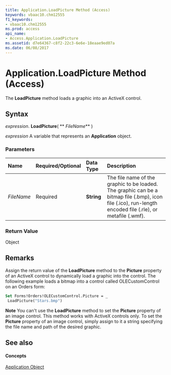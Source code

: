 ```yaml
---
title: Application.LoadPicture Method (Access)
keywords: vbaac10.chm12555
f1_keywords:
- vbaac10.chm12555
ms.prod: access
api_name:
- Access.Application.LoadPicture
ms.assetid: d7e64367-c8f2-22c3-6e6e-18eaae9ed07a
ms.date: 06/08/2017
---
```



# Application.LoadPicture Method (Access)

The **LoadPicture** method loads a graphic into an ActiveX control.


## Syntax

 _expression_. **LoadPicture**( ** _FileName_** )

 _expression_ A variable that represents an **Application** object.


### Parameters



|**Name**|**Required/Optional**|**Data Type**|**Description**|
|:-----|:-----|:-----|:-----|
| _FileName_|Required|**String**|The file name of the graphic to be loaded. The graphic can be a bitmap file (.bmp), icon file (.ico), run-length encoded file (.rle), or metafile (.wmf).|

### Return Value

Object


## Remarks

Assign the return value of the **LoadPicture** method to the **Picture** property of an ActiveX control to dynamically load a graphic into the control. The following example loads a bitmap into a control called OLECustomControl on an Orders form:


```vb
Set Forms!Orders!OLECustomControl.Picture = _ 
 LoadPicture("Stars.bmp")
```


 **Note**  You can't use the **LoadPicture** method to set the **Picture** property of an image control. This method works with ActiveX controls only. To set the **Picture** property of an image control, simply assign to it a string specifying the file name and path of the desired graphic.


## See also


#### Concepts


[Application Object](application-object-access.md)

